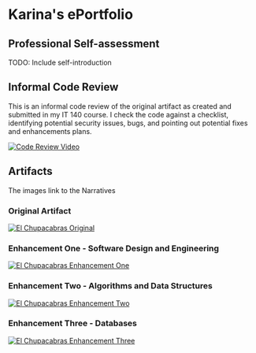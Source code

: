 # Karina's ePortfolio

## Professional Self-assessment

TODO: Include self-introduction

## Informal Code Review

This is an informal code review of the original artifact as created and submitted in my IT 140 course. I check the code against a checklist, identifying potential security issues, bugs, and pointing out potential fixes and enhancements plans.

[![Code Review Video](https://img.youtube.com/vi/9m57GMos_Q8/maxresdefault.jpg)](https://www.youtube.com/watch?v=9m57GMos_Q8)

## Artifacts
The images link to the Narratives

### Original Artifact

[![El Chupacabras Original](https://i.postimg.cc/7hMhfG1s/Screenshot-2025-10-03-083946.png)](https://karina-42.github.io/original)

### Enhancement One - Software Design and Engineering

[![El Chupacabras Enhancement One](https://i.postimg.cc/QxmPq80f/Screenshot-2025-10-03-090410.png)](https://karina-42.github.io/enhancement-one)

### Enhancement Two - Algorithms and Data Structures

[![El Chupacabras Enhancement Two](https://i.postimg.cc/DwcS7Bbd/Screenshot-2025-10-12-162256.png)](https://karina-42.github.io/enhancement-two)

### Enhancement Three - Databases

[![El Chupacabras Enhancement Three](https://i.postimg.cc/pXVM1GT6/Screenshot-2025-10-18-110537.png)](https://karina-42.github.io/enhancement-three)

